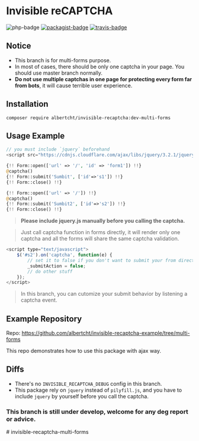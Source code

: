 Invisible reCAPTCHA
==========
![php-badge](https://img.shields.io/badge/php-%3E%3D%205.6-8892BF.svg)
[![packagist-badge](https://img.shields.io/packagist/v/albertcht/invisible-recaptcha.svg)](https://packagist.org/packages/albertcht/invisible-recaptcha)
[![travis-badge](https://api.travis-ci.org/albertcht/invisible-recaptcha.svg?branch=multi-forms)](https://travis-ci.org/albertcht/invisible-recaptcha)

## Notice
* This branch is for multi-forms purpose.
* In most of cases, there should be only one captcha in your page. You should use master branch normally.
* **Do not use multiple captchas in one page for protecting every form far from bots**, it will cause terrible user experience.

## Installation

```
composer require albertcht/invisible-recaptcha:dev-multi-forms
```

## Usage Example
```php
// you must include `jquery` beforehand
<script src="https://cdnjs.cloudflare.com/ajax/libs/jquery/3.2.1/jquery.min.js"></script>

{!! Form::open(['url' => '/', 'id' => 'form1']) !!}
@captcha()
{!! Form::submit('Sumbit', ['id'=>'s1']) !!}
{!! Form::close() !!}

{!! Form::open(['url' => '/']) !!}
@captcha()
{!! Form::submit('Sumbit2', ['id'=>'s2']) !!}
{!! Form::close() !!}
```
> **Please include jquery.js manually before you calling the captcha.**

> Just call captcha function in forms directly, it will render only one captcha and all the forms will share the same captcha validation.

```javascript
<script type="text/javascript">
    $('#s2').on('captcha', function(e) {
        // set it to false if you don't want to submit your from directly
        _submitAction = false;
        // do other stuff
    });
</script>
```
> In this branch, you can cutomize your submit behavior by listening a captcha event.

## Example Repository

Repo: https://github.com/albertcht/invisible-recaptcha-example/tree/multi-forms

This repo demonstrates how to use this package with ajax way.

## Diffs
* There's no `INVISIBLE_RECAPTCHA_DEBUG` config in this branch.
* This package rely on `jquery` instead of `pilyfill.js`, and you have to include `jquery` by yourself before you call the captcha.

### This branch is still under develop, welcome for any deg report or advice.
#   i n v i s i b l e - r e c a p t c h a - m u l t i - f o r m s  
 